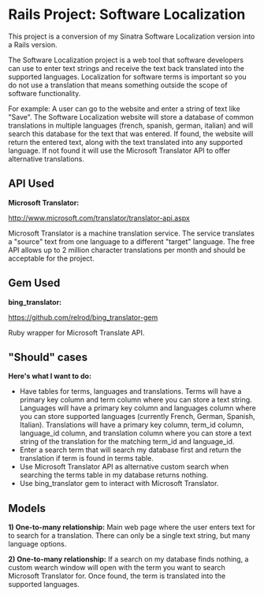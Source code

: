 # Rails Project: Software Localization

This project is a conversion of my Sinatra Software Localization version into a Rails version.

The Software Localization project is a web tool that software developers can use to enter text strings and receive the text back translated into the supported languages. Localization for software terms is important so you do not use a translation that means something outside the scope of software functionality.

For example: A user can go to the website and enter a string of text like "Save". The Software Localization website will store a database of common translations in multiple languages (french, spanish, german, italian) and will search this database for the text that was entered. If found, the website will return the entered text, along with the text translated into any supported language. If not found it will use the Microsoft Translator API to offer alternative translations.


## API Used

**Microsoft Translator:**

http://www.microsoft.com/translator/translator-api.aspx

Microsoft Translator is a machine translation service. The service translates a "source" text from one language to a different "target" language. The free API allows up to 2 million character translations per month and should be acceptable for the project.


## Gem Used

**bing_translator:**

https://github.com/relrod/bing_translator-gem

Ruby wrapper for Microsoft Translate API.


## "Should" cases

**Here's what I want to do:**

 * Have tables for terms, languages and translations. Terms will have a primary key column and term column where you can store a text string. Languages will have a primary key column and languages column where you can store supported languages (currently French, German, Spanish, Italian). Translations will have a primary key column, term_id column, language_id column, and translation column where you can store a text string of the translation for the matching term_id and language_id.
 * Enter a search term that will search my database first and return the translation if term is found in terms table.
 * Use Microsoft Translator API as alternative custom search when searching the terms table in my database returns nothing.
 * Use bing_translator gem to interact with Microsoft Translator.


## Models

**1) One-to-many relationship:**
Main web page where the user enters text for to search for a translation. There can only be a single text string, but many language options.

**2) One-to-many relationship:**
If a search on my database finds nothing, a custom wearch window will open with the term you want to search Microsoft Translator for. Once found, the term is translated into the supported languages.
